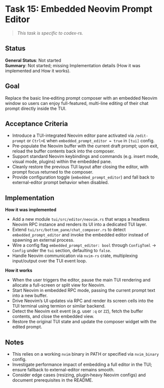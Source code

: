 # Task 15: Embedded Neovim Prompt Editor

> *This task is specific to codex-rs.*

## Status

**General Status**: Not started  
**Summary**: Not started; missing Implementation details (How it was implemented and How it works).

## Goal

Replace the basic line‑editing prompt composer with an embedded Neovim window so users can enjoy full-featured, multi-line editing of their chat prompt directly inside the TUI.

## Acceptance Criteria

- Introduce a TUI-integrated Neovim editor pane activated via `/edit-prompt` or `Ctrl+E` when `embedded_prompt_editor = true` in `[tui]` config.
- Pre-populate the Neovim buffer with the current draft prompt; upon exit, reload the buffer contents back into the composer.
- Support standard Neovim keybindings and commands (e.g. insert mode, visual mode, plugins) within the embedded pane.
- Cleanly restore the previous TUI layout after closing the editor, with prompt focus returned to the composer.
- Provide configuration toggle (`embedded_prompt_editor`) and fall back to external-editor prompt behavior when disabled.

## Implementation

**How it was implemented**  
- Add a new module `tui/src/editor/neovim.rs` that wraps a headless Neovim RPC instance and renders its UI into a dedicated TUI layer.
- Extend `tui/src/bottom_pane/chat_composer.rs` to detect `embedded_prompt_editor` and invoke the embedded editor instead of spawning an external process.
- Wire a config flag `embedded_prompt_editor: bool` through `ConfigToml` → `Config` under the `tui` section, defaulting to `false`.
- Handle Neovim communication via `nvim-rs` crate, multiplexing input/output over the TUI event loop.

**How it works**  
- When the user triggers the editor, pause the main TUI rendering and allocate a full-screen or split view for Neovim.
- Start Neovim in embedded RPC mode, passing the current prompt text into a new buffer.
- Drive Neovim’s UI updates via RPC and render its screen cells into the TUI terminal using termion or similar backend.
- Detect the Neovim exit event (e.g. user `:q` or `ZZ`), fetch the buffer contents, and close the embedded view.
- Restore the original TUI state and update the composer widget with the edited prompt.

## Notes

- This relies on a working `nvim` binary in PATH or specified via `nvim_binary` config.
- Investigate performance impact of embedding a full editor in the TUI; ensure fallback to external-editor remains smooth.
- Consider edge cases (resizing, plugin‑heavy Neovim configs) and document prerequisites in the README.